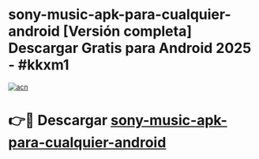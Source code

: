 # sony-music-apk-para-cualquier-android  [Versión completa] Descargar Gratis para Android 2025 - #kkxm1

[![acn](https://github.com/user-attachments/assets/0f9c940e-d8b0-45ae-aac7-cd30a18b3e1c)](https://apps.freeplayer.one?title=sony-music-apk-para-cualquier-android&ref=9F)

# 👉🔴 Descargar [sony-music-apk-para-cualquier-android](https://apps.freeplayer.one?title=sony-music-apk-para-cualquier-android&ref=9F)